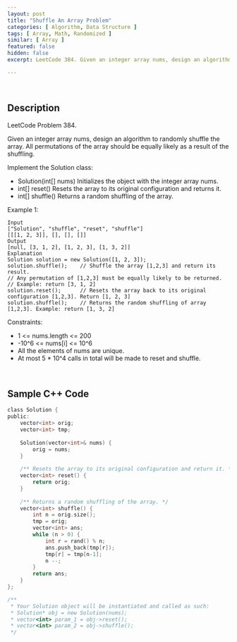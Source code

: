 ```yaml
---
layout: post
title: "Shuffle An Array Problem"
categories: [ Algorithm, Data Structure ]
tags: [ Array, Math, Randomized ]
similar: [ Array ]
featured: false
hidden: false
excerpt: LeetCode 384. Given an integer array nums, design an algorithm to randomly shuffle the array. All permutations of the array should be equally likely as a result of the shuffling.

---
```


<br />

## Description

LeetCode Problem 384.

Given an integer array nums, design an algorithm to randomly shuffle the array. All permutations of the array should be equally likely as a result of the shuffling.

Implement the Solution class:
* Solution(int[] nums) Initializes the object with the integer array nums.
* int[] reset() Resets the array to its original configuration and returns it.
* int[] shuffle() Returns a random shuffling of the array.

Example 1:
```
Input
["Solution", "shuffle", "reset", "shuffle"]
[[[1, 2, 3]], [], [], []]
Output
[null, [3, 1, 2], [1, 2, 3], [1, 3, 2]]
Explanation
Solution solution = new Solution([1, 2, 3]);
solution.shuffle();    // Shuffle the array [1,2,3] and return its result.
// Any permutation of [1,2,3] must be equally likely to be returned.
// Example: return [3, 1, 2]
solution.reset();      // Resets the array back to its original configuration [1,2,3]. Return [1, 2, 3]
solution.shuffle();    // Returns the random shuffling of array [1,2,3]. Example: return [1, 3, 2]
```

Constraints:
* 1 <= nums.length <= 200
* -10^6 <= nums[i] <= 10^6
* All the elements of nums are unique.
* At most 5 * 10^4 calls in total will be made to reset and shuffle.

<br />

## Sample C++ Code


```c
class Solution {
public:
    vector<int> orig;
    vector<int> tmp;
    
    Solution(vector<int>& nums) {
        orig = nums;
    }
    
    /** Resets the array to its original configuration and return it. */
    vector<int> reset() {
        return orig;
    }
    
    /** Returns a random shuffling of the array. */
    vector<int> shuffle() {
        int n = orig.size();
        tmp = orig;
        vector<int> ans;
        while (n > 0) {
            int r = rand() % n;
            ans.push_back(tmp[r]);
            tmp[r] = tmp[n-1];
            n --;
        }
        return ans;
    }
};

/**
 * Your Solution object will be instantiated and called as such:
 * Solution* obj = new Solution(nums);
 * vector<int> param_1 = obj->reset();
 * vector<int> param_2 = obj->shuffle();
 */
```


